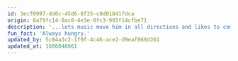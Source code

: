 ```yaml
---
id: 3ecf0997-dd6c-45d6-8f35-c0d01841fdca
origin: 8a79fc14-8ac8-4e3e-8fc3-991f14cfbe71
description: '...lets music move him in all directions and likes to combine that with a lot of traveling. Besides Stegreif, he is active in a film orchestra, sings and enjoys playing other instruments.'
fun_fact: 'Always hungry.'
updated_by: 5c84a3c2-1f9f-4c46-ace2-d9eaf068d261
updated_at: 1686046061
---
```

